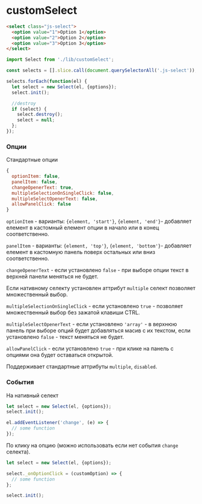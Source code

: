 # customSelect

```html
<select class="js-select">
  <option value="1">Option 1</option>
  <option value="2">Option 2</option>
  <option value="3">Option 3</option>
</select>
```

```js
import Select from './lib/customSelect';

const selects = [].slice.call(document.querySelectorAll('.js-select'));

selects.forEach(function(el) {
  let select = new Select(el, {options});
  select.init();

  //destroy
  if (select) {
    select.destroy();
    select = null;
  };
});
```

### Опции

Стандартные опции
```js
{
  optionItem: false,
  panelItem: false,
  changeOpenerText: true,
  multipleSelectionOnSingleClick: false,
  multipleSelectOpenerText: false,
  allowPanelClick: false
}
```

`optionItem` - варианты: `{element, 'start'}`, `{element, 'end'}`- добавляет елемент в кастомный елемент опции в начало или в конец соответственно.

`panelItem` - варианты: `{element, 'top'}`, `{element, 'bottom'}`- добавляет елемент в кастомную панель поверх остальных или вниз соответственно.

`changeOpenerText` - если установлено `false` - при выборе опции текст в верхней панели меняться не будет.

Если нативному селекту установлен аттрибут `multiple` селект позволяет множественный выбор.

`multipleSelectionOnSingleClick` - если установлено `true` - позволяет множественный выбор без зажатой клавиши CTRL.

`multipleSelectOpenerText` - если установлено `'array'` - в верхнюю панель при выборе опций будет добавляться масив с их текстом, если установлено `false` - текст меняться не будет.

`allowPanelClick` - если установлено `true` - при клике на панель с опциями она будет оставаться открытой.

Поддерживает стандартные аттрибуты `multiple`, `disabled`.

### События

На нативный селект
```js
let select = new Select(el, {options});
select.init();

el.addEventListener('change', (e) => {
  // some function
});

```

По клику на опцию (можно использовать если нет события `change` селекта).
```js
let select = new Select(el, {options});

select._onOptionClick = (customOption) => {
  // some function
};

select.init();

```